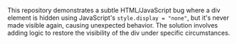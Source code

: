 This repository demonstrates a subtle HTML/JavaScript bug where a div element is hidden using JavaScript's `style.display = "none"`, but it's never made visible again, causing unexpected behavior.  The solution involves adding logic to restore the visibility of the div under specific circumstances.
